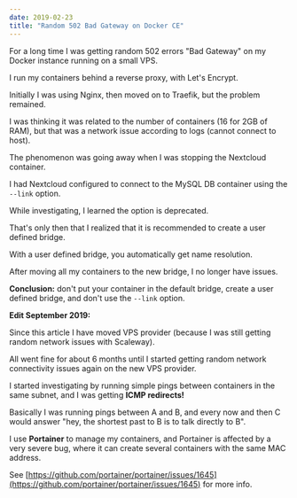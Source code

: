 ```yaml
---
date: 2019-02-23
title: "Random 502 Bad Gateway on Docker CE"
---
```


For a long time I was getting random 502 errors "Bad Gateway" on my Docker instance running on a small VPS.

I run my containers behind a reverse proxy, with Let's Encrypt.

Initially I was using Nginx, then moved on to Traefik, but the problem remained.

I was thinking it was related to the number of containers (16 for 2GB of RAM), but that was a network issue according to logs (cannot connect to host).

The phenomenon was going away when I was stopping the Nextcloud container.

I had Nextcloud configured to connect to the MySQL DB container using the `--link` option.

While investigating, I learned the option is deprecated.

That's only then that I realized that it is recommended to create a user defined bridge.

With a user defined bridge, you automatically get name resolution.

After moving all my containers to the new bridge, I no longer have issues.

**Conclusion:** don't put your container in the default bridge, create a user defined bridge, and don't use the `--link` option.

**Edit September 2019:** 

Since this article I have moved VPS provider (because I was still getting random network issues with Scaleway). 

All went fine for about 6 months until I started getting random network connectivity issues again on the new VPS provider.

I started investigating by running simple pings between containers in the same subnet, and I was getting **ICMP redirects!**

Basically I was running pings between A and B, and every now and then C would answer "hey, the shortest past to B is to talk directly to B".

I use **Portainer** to manage my containers, and Portainer is affected by a very severe bug, where it can create several containers with the same MAC address.

See [https://github.com/portainer/portainer/issues/1645](https://github.com/portainer/portainer/issues/1645) for more info.